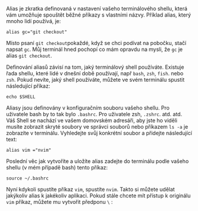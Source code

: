 

Alias ​​je zkratka definovaná v nastavení vašeho terminálového shellu, která vám umožňuje spouštět běžné příkazy s vlastními názvy. Příklad alias, který mnoho lidí používá, je:  

```
alias gc="git checkout"
```

Místo psaní `git checkout`pokaždé, když se chci podívat na pobočku, stačí napsat `gc`. Můj terminál hned pochopí co mám opravdu na mysli,  že `gc` je alias  `git checkout`.

Definování aliasů závisí na tom, jaký terminálový shell používáte. Existuje řada shellu, které lidé v dnešní době používají, např `bash`, `zsh`, `fish`. nebo `zsh`. Pokud nevíte, jaký shell používáte, můžete ve svém terminálu spustit následující příkaz:  

```
echo $SHELL
```

Aliasy jsou definovány v konfiguračním souboru vašeho shellu. Pro uživatele bash by to tak bylo `.bashrc`. Pro uživatele zsh, `.zshrc`. atd. atd. Váš Shell se nachází ve vašem domovském adresáři, aby jste ho viděli musíte zobrazit skryté soubory ve správci souborů nebo příkazem `ls -a` je zobrazíte v terminálu. Vyhledejte svůj konkrétní soubor a přidejte následující text:  

```
alias vim ="nvim"
```

Poslední  věc jak vytvoříte a uložíte alias zadejte do terminálu podle vašeho shellu (v mém případě bash) tento příkaz:

```
source ~/.bashrc
```

Nyní kdykoli spustíte příkaz `vim`,  spustíte `nvim`. Takto si můžete udělat jakýkoliv alias k jakékoliv aplikaci. Pokud stále chcete mít přístup k originálu `vim` příkaz, můžete mu vytvořit předponu  `\` :  


